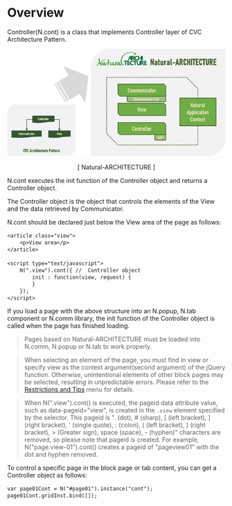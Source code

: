 Overview
===

Controller(N.cont) is a class that implements Controller layer of CVC Architecture Pattern.

![](images/intr/pic4.png)
<center>[ Natural-ARCHITECTURE ]</center>

N.cont executes the init function of the Controller object and returns a Controller object.
<p class="alert">The Controller object is the object that controls the elements of the View and the data retrieved by Communicator.</p>

N.cont should be declared just below the View area of the page as follows:

```
<article class="view">
    <p>View area</p>
</article>

<script type="text/javascript">
    N(".view").cont({ //  Controller object
        init : function(view, request) {
        }
    });
</script>
```

If you load a page with the above structure into an N.popup, N.tab component or N.comm library, the init function of the Controller object is called when the page has finished loading.
> Pages based on Natural-ARCHITECTURE must be loaded into N.comm, N.popup or N.tab to work properly.

> When selecting an element of the page, you must find in view or specify view as the context argument(second argument) of the jQuery function. Otherwise, unintentional elements of other block pages may be selected, resulting in unpredictable errors. Please refer to the <a href="#html/naturaljs/refr/refr0601.html">Restrictions and Tips</a> menu for details.

> When N(".view").cont() is executed, the pageid data attribute value, such as data-pageid="view", is created in the `.view` element specified by the selector.
This pageid is ". (dot), # (sharp), [ (left bracket), ] (right bracket), ' (single quote), : (colon), ( (left bracket), ) (right bracket), > (Greater sign), space (space), - (hyphen)" characters are removed, so please note that pageid is created.
For example, N("page.view-01").cont() creates a pageid of "pageview01" with the dot and hyphen removed.

To control a specific page in the block page or tab content, you can get a Controller object as follows:

```
var page01Cont = N("#page01").instance("cont");
page01Cont.gridInst.bind([]);
```